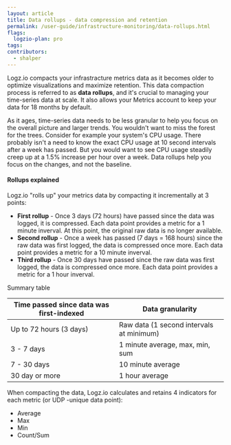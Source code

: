 ```yaml
---
layout: article
title: Data rollups - data compression and retention
permalink: /user-guide/infrastructure-monitoring/data-rollups.html
flags:
  logzio-plan: pro
tags:
contributors:
  - shalper
---
```


Logz.io compacts your infrastracture metrics data as it becomes older to optimize visualizations and maximize retention.
This data compaction process is referred to as **data rollups**,
and it's crucial to managing your time-series data at scale.
It also allows your Metrics account to keep your data for 18 months by default.

As it ages, time-series data needs to be less granular to help you focus on the overall picture and larger trends.
You wouldn't want to miss the forest for the trees. Consider for example your system's CPU usage. There probably isn't a need to know the exact CPU usage at 10 second intervals after a week has passed. But you would want to see CPU usage steadily creep up at a 1.5% increase per hour over a week. Data rollups help you focus on the changes, and not the baseline.


#### Rollups explained

Logz.io "rolls up" your metrics data by compacting it incrementally at 3 points:
* **First rollup** - Once 3 days (72 hours) have passed since the data was logged, it is compressed. Each data point provides a metric for a 1
  minute inverval. At this point, the original raw data is no longer available.
* **Second rollup** - Once a week has passed (7 days = 168 hours) since the raw data was first logged, the data is compressed once more. Each
  data point provides a metric for a 10 minute inverval.
* **Third rollup** - Once 30 days have passed since the raw data was first logged, the data is compressed once more. Each data point provides a
  metric for a 1 hour inverval.


Summary table

| Time passed since data was first-indexed          | Data granularity|
|-----------------------|--------------------------------------------|
| Up to 72 hours (3 days)| Raw data (1 second intervals at minimum)  |
| 3 - 7 days            | 1 minute average, max, min, sum            |
| 7 - 30 days           | 10 minute average                          |
| 30 day or more        | 1 hour average                             |


When compacting the data, Logz.io calculates and retains 4 indicators for each metric (or UDP -unique data point):
*  Average
*  Max
*  Min
*  Count/Sum
